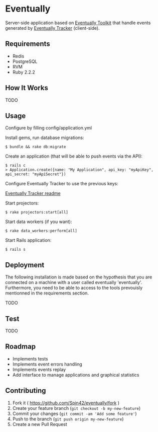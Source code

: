 # Eventually

Server-side application based on [Eventually Toolkit](https://github.com/Spin42/eventually_toolkit) that handle events generated by [Eventually Tracker](https://github.com/Spin42/eventually_tracker) (client-side).

## Requirements

* Redis
* PostgreSQL
* RVM
* Ruby 2.2.2

## How It Works

TODO

## Usage

Configure by filling config/application.yml

Install gems, run database migrations:

```
$ bundle && rake db:migrate
```

Create an application (that will be able to push events via the API):

```
$ rails c
> Application.create({name: "My Application", api_key: "myApiKey", api_secret: "myApiSecret"})
```

Configure Eventually Tracker to use the previous keys:

[Eventually Tracker readme](https://github.com/Spin42/eventually_tracker/blob/master/README.md)

Start projectors:

```
$ rake projectors:start[all]
```

Start data workers (if you want):

```
$ rake data_workers:perform[all]
```

Start Rails application:

```
$ rails s
```

## Deployment

The following installation is made based on the hypothesis that you are connected on a machine with a user called eventually 'eventually'. Furthermore, you need to be able to access to the tools prevouisly mentionned in the requirements section.


<!--Create an user 'eventually':

	$ rvm use ruby-2.2.2@eventually --create

Create and use a gemset 'eventually':

	$ rvm use ruby-2.2.2@eventually --create

Create a wrapper to use bundle with your previously created gemset:

	$ rvm wrapper ruby-2.2.2@eventually eventually bundle

And then execute:

    $ bundle
-->

TODO

## Test

TODO

## Roadmap

* Implements tests
* Implements event errors handling
* Implements events replay
* Add interface to manage applications and graphical statistics

## Contributing

1. Fork it ( https://github.com/Spin42/eventually/fork )
2. Create your feature branch (`git checkout -b my-new-feature`)
3. Commit your changes (`git commit -am 'Add some feature'`)
4. Push to the branch (`git push origin my-new-feature`)
5. Create a new Pull Request
